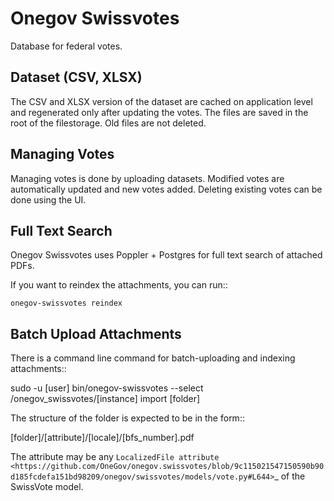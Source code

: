 Onegov Swissvotes
=================

Database for federal votes.

Dataset (CSV, XLSX)
-------------------

The CSV and XLSX version of the dataset are cached on application level and
regenerated only after updating the votes. The files are saved in the root of
the filestorage. Old files are not deleted.

Managing Votes
--------------

Managing votes is done by uploading datasets. Modified votes are automatically
updated and new votes added. Deleting existing votes can be done using the UI.

Full Text Search
----------------

Onegov Swissvotes uses Poppler + Postgres for full text search of attached PDFs.

If you want to reindex the attachments, you can run::

    onegov-swissvotes reindex

Batch Upload Attachments
------------------------

There is a command line command for batch-uploading and indexing attachments::

  sudo -u [user] bin/onegov-swissvotes --select /onegov_swissvotes/[instance] import [folder]

The structure of the folder is expected to be in the form::

  [folder]/[attribute]/[locale]/[bfs_number].pdf

The attribute may be any
`LocalizedFile attribute <https://github.com/OneGov/onegov.swissvotes/blob/9c115021547150590b90d185fcdefa151bd98209/onegov/swissvotes/models/vote.py#L644>`_
of the SwissVote model.
